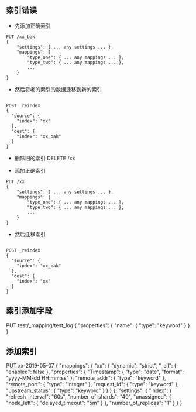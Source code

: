 ## 索引错误

- 先添加正确索引
```dsl
PUT /xx_bak
{
    "settings": { ... any settings ... },
    "mappings": {
        "type_one": { ... any mappings ... },
        "type_two": { ... any mappings ... },
        ...
    }
}

```
- 然后将老的索引的数据迁移到新的索引
```dsl

POST _reindex
{
  "source": {
    "index": "xx"
  },
  "dest": {
    "index": "xx_bak"
  }
}

```

- 删除旧的索引
DELETE /xx

- 添加正确索引
```dsl
PUT /xx
{
    "settings": { ... any settings ... },
    "mappings": {
        "type_one": { ... any mappings ... },
        "type_two": { ... any mappings ... },
        ...
    }
}
```

- 然后迁移索引
```dsl

POST _reindex
{
  "source": {
    "index": "xx_bak"
  },
  "dest": {
    "index": "xx"
  }
}

```


## 索引添加字段
PUT test/_mapping/test_log
{
	"properties": {
		"name": {
			"type": "keyword"
		}
	}
}


## 添加索引

PUT xx-2019-05-07
{
  "mappings": {
    "xx": {
      "dynamic": "strict",
      "_all": {
        "enabled": false
      },
      "properties": {
        "Timestamp": {
          "type": "date",
          "format": "yyyy-MM-dd HH:mm:ss"
        },
        "remote_addr": {
          "type": "keyword"
        },
        "remote_port": {
          "type": "integer"
        },
        "request_id": {
          "type": "keyword"
        },
        "upstream_status": {
          "type": "keyword"
        }
      }
    }
  },
  "settings": {
    "index": {
      "refresh_interval": "60s",
      "number_of_shards": "40",
      "unassigned": {
        "node_left": {
          "delayed_timeout": "5m"
        }
      },
      "number_of_replicas": "1"
    }
  }
}